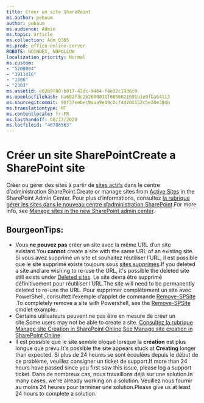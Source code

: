 ```yaml
---
title: Créer un site SharePoint
ms.author: pebaum
author: pebaum
ms.audience: Admin
ms.topic: article
ms.collection: Adm_O365
ms.prod: office-online-server
ROBOTS: NOINDEX, NOFOLLOW
localization_priority: Normal
ms.custom:
- "5200004"
- "3911416"
- "1386"
- "2303"
ms.assetid: e62b9f80-b017-42dc-9464-f4e32c19d6c9
ms.openlocfilehash: ba682f3c2b2600031f6856621691b1e0fba64113
ms.sourcegitcommit: 90f37eebec9aaa9e49c2cf4d201152c5e20e384b
ms.translationtype: MT
ms.contentlocale: fr-FR
ms.lasthandoff: 08/17/2020
ms.locfileid: "46786563"
---
```

# <a name="create-a-sharepoint-site"></a><span data-ttu-id="270a0-102">Créer un site SharePoint</span><span class="sxs-lookup"><span data-stu-id="270a0-102">Create a SharePoint site</span></span>

<span data-ttu-id="270a0-103">Créer ou gérer des sites à partir de [sites actifs](https://admin.microsoft.com/sharepoint?page=sitemanagement&modern=true) dans le centre d’administration SharePoint.</span><span class="sxs-lookup"><span data-stu-id="270a0-103">Create or manage sites from [Active Sites](https://admin.microsoft.com/sharepoint?page=sitemanagement&modern=true) in the SharePoint Admin Center.</span></span> <span data-ttu-id="270a0-104">Pour plus d’informations, consultez [la rubrique gérer les sites dans le nouveau centre d’administration SharePoint](https://docs.microsoft.com/sharepoint/manage-site-creation).</span><span class="sxs-lookup"><span data-stu-id="270a0-104">For more info, see [Manage sites in the new SharePoint admin center](https://docs.microsoft.com/sharepoint/manage-site-creation).</span></span> 

## <a name="tips"></a><span data-ttu-id="270a0-105">Bourgeon</span><span class="sxs-lookup"><span data-stu-id="270a0-105">Tips:</span></span>

- <span data-ttu-id="270a0-106">Vous **ne pouvez pas** créer un site avec la même URL d’un site existant.</span><span class="sxs-lookup"><span data-stu-id="270a0-106">You **cannot** create a site with the same URL of an existing site.</span></span> <span data-ttu-id="270a0-107">Si vous avez supprimé un site et souhaitez réutiliser l’URL, il est possible que le site supprimé existe toujours sous [sites supprimés](https://admin.microsoft.com/sharepoint?page=recyclebin&modern=true).</span><span class="sxs-lookup"><span data-stu-id="270a0-107">If you deleted a site and are wishing to re-use the URL, it's possible the deleted site still exists under [Deleted sites](https://admin.microsoft.com/sharepoint?page=recyclebin&modern=true).</span></span> <span data-ttu-id="270a0-108">Le site devra être supprimé définitivement pour réutiliser l’URL.</span><span class="sxs-lookup"><span data-stu-id="270a0-108">The site will need to be permanently deleted to re-use the URL.</span></span> <span data-ttu-id="270a0-109">Pour supprimer complètement un site avec PowerShell, consultez l’exemple d’applet de commande [Remove-SPSite](https://docs.microsoft.com/sharepoint/manage-sites-in-new-admin-center#delete-a-site) .</span><span class="sxs-lookup"><span data-stu-id="270a0-109">To completely remove a site with Powershell, see the [Remove-SPSite](https://docs.microsoft.com/sharepoint/manage-sites-in-new-admin-center#delete-a-site) cmdlet example.</span></span>
- <span data-ttu-id="270a0-110">Certains utilisateurs peuvent ne pas être en mesure de créer un site.</span><span class="sxs-lookup"><span data-stu-id="270a0-110">Some users may not be able to create a site.</span></span> <span data-ttu-id="270a0-111">[Consultez la rubrique Manage site Creation in SharePoint Online](https://docs.microsoft.com/sharepoint/manage-site-creation).</span><span class="sxs-lookup"><span data-stu-id="270a0-111">[See Manage site creation in SharePoint Online](https://docs.microsoft.com/sharepoint/manage-site-creation).</span></span>
- <span data-ttu-id="270a0-112">Il est possible que le site semble bloqué lorsque la **création** est plus longue que prévu.</span><span class="sxs-lookup"><span data-stu-id="270a0-112">It's possible the site appears stuck at **Creating** longer than expected.</span></span> <span data-ttu-id="270a0-113">Si plus de 24 heures se sont écoulées depuis le début de ce problème, veuillez consigner un ticket de support.</span><span class="sxs-lookup"><span data-stu-id="270a0-113">If more than 24 hours have passed since you first saw this issue, please log a support ticket.</span></span> <span data-ttu-id="270a0-114">Dans de nombreux cas, nous travaillons déjà sur une solution.</span><span class="sxs-lookup"><span data-stu-id="270a0-114">In many cases, we're already working on a solution.</span></span> <span data-ttu-id="270a0-115">Veuillez nous fournir au moins 24 heures pour terminer une solution.</span><span class="sxs-lookup"><span data-stu-id="270a0-115">Please give us at least 24 hours to complete a solution.</span></span>
